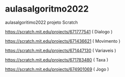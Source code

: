 # aulasalgoritmo2022
aulasalgoritimo2022
projeto Scratch

https://scratch.mit.edu/projects/671777541 ( Dialogo )

https://scratch.mit.edu/projects/671436621 ( Movimento )

https://scratch.mit.edu/projects/671447130 ( Variaveis )

https://scratch.mit.edu/projects/671783480 ( Taxa )

https://scratch.mit.edu/projects/674901069 ( Jogo )
